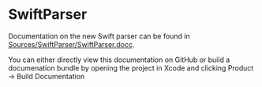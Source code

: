 # SwiftParser

Documentation on the new Swift parser can be found in [Sources/SwiftParser/SwiftParser.docc](../Sources/SwiftParser/SwiftParser.docc).

You can either directly view this documentation on GitHub or build a documenation bundle by opening the project in Xcode and clicking Product -> Build Documentation
